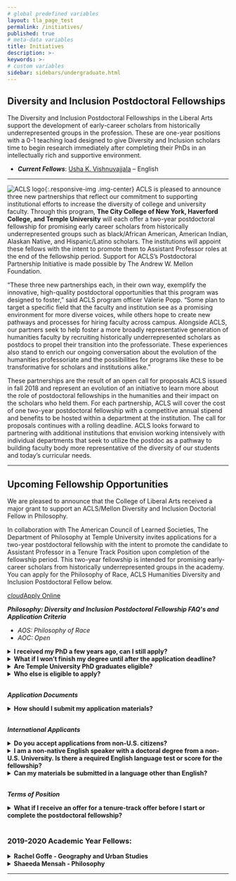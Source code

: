 ```yaml
---
# global predefined variables
layout: tla_page_test
permalink: /initiatives/
published: true
# meta-data variables
title: Initiatives
description: >-
keywords: >-
# custom variables
sidebar: sidebars/undergraduate.html
---
```

## Diversity and Inclusion Postdoctoral Fellowships
The Diversity and Inclusion Postdoctoral Fellowships in the Liberal Arts support the development of early-career scholars from historically underrepresented groups in the profession. These are one-year positions with a 0-1 teaching load designed to give Diversity and Inclusion scholars time to begin research immediately after completing their PhDs in an intellectually rich and supportive environment. 

- **_Current Fellows_**: [Usha K. Vishnuvajjala](https://liberalarts.temple.edu/academics/faculty/vishnuvajjala-usha) – English<br>

___

![ACLS logo]({{site.baseurl}}/media/fullaclslogo.png){:.responsive-img .img-center}
ACLS is pleased to announce three new partnerships that reflect our commitment to supporting institutional efforts to increase the diversity of college and university faculty. Through this program, **The City College of New York, Haverford College, and Temple University** will each offer a two-year postdoctoral fellowship for promising early career scholars from historically underrepresented groups such as black/African American, American Indian, Alaskan Native, and Hispanic/Latino scholars. The institutions will appoint these fellows with the intent to promote them to Assistant Professor roles at the end of the fellowship period. Support for ACLS’s Postdoctoral Partnership Initiative is made possible by The Andrew W. Mellon Foundation.

“These three new partnerships each, in their own way, exemplify the innovative, high-quality postdoctoral opportunities that this program was designed to foster,” said ACLS program officer Valerie Popp. “Some plan to target a specific field that the faculty and institution see as a promising environment for more diverse voices, while others hope to create new pathways and processes for hiring faculty across campus. Alongside ACLS, our partners seek to help foster a more broadly representative generation of humanities faculty by recruiting historically underrepresented scholars as postdocs to propel their transition into the professoriate. These experiences also stand to enrich our ongoing conversation about the evolution of the humanities professoriate and the possibilities for programs like these to be transformative for scholars and institutions alike.” 

These partnerships are the result of an open call for proposals ACLS issued in fall 2018 and represent an evolution of an initiative to learn more about the role of postdoctoral fellowships in the humanities and their impact on the scholars who held them. For each partnership, ACLS will cover the cost of one two-year postdoctoral fellowship with a competitive annual stipend and benefits to be hosted within a department at the institution. The call for proposals continues with a rolling deadline.  ACLS looks forward to partnering with additional institutions that envision working intensively with individual departments that seek to utilize the postdoc as a pathway to building faculty body more representative of the diversity of our students and today’s curricular needs.

___

## Upcoming Fellowship Opportunities
We are pleased to announce that the College of Liberal Arts received a major grant to support an ACLS/Mellon Diversity and Inclusion Doctorial Fellow in Philosophy.

In collaboration with The American Council of Learned Societies, The Department of Philosophy at Temple University invites applications for a two-year postdoctoral fellowship with the intent to promote the candidate to Assistant Professor in a Tenure Track Position upon completion of the fellowship period. This two-year fellowship is intended for promising early-career scholars from historically underrepresented groups in the academy. You can apply for the Philosophy of Race, ACLS Humanities Diversity and Inclusion Postdoctoral Fellow below. 

<a class="waves-effect waves-light btn-large" href="https://apply.interfolio.com/69355"><i class="material-icons left">cloud</i>Apply Online</a>

**_Philosophy: Diversity and Inclusion Postdoctoral Fellowship FAQ's and Application Criteria_**<br>
- _AOS: Philosophy of Race_<br>
- _AOC: Open_<br>

<details>
  <summary><strong>I received my PhD a few years ago, can I still apply?</strong></summary>
<p>Yes, you are eligible to apply as long as you have completed your PhD after September 1, 2017.</p>
</details>

<details>
  <summary><strong>What if I won’t finish my degree until after the application deadline?</strong></summary>
<p>Your dissertation advisor should mention in the reference letter that you are on-target to complete the requirements for the PhD by September 1, 2020.</p>
</details>

<details>
  <summary><strong>Are Temple University PhD graduates eligible?</strong></summary>
<p>No, Temple University PhD graduates are not eligible for this position.</p>
</details>

<details>
  <summary><strong>Who else is eligible to apply?</strong></summary>
<p>Scholars who have held or currently hold terminal postdoctoral positions are eligible to apply.</p>
</details><br>

**_Application Documents_**<br>

<details>
  <summary><strong>How should I submit my application materials?</strong></summary>
<p>All documents must be submitted to the Philosophy department at Temple University via Interfolio.</p>
</details><br>

**_International Applicants_**<br>

<details>
  <summary><strong>Do you accept applications from non-U.S. citizens?</strong></summary>
<p>Preference is given to those with US citizenship or permanent residency status. This program exists to support historically underrepresented groups in the academy. Citizenship is viewed as a positive asset.</p>
</details>

<details>
  <summary><strong>I am a non-native English speaker with a doctoral degree from a non-U.S. University. Is there a required English language test or score for the fellowship?</strong></summary>
<p>There is no official English test required but Fellows will be required to have a high degree of fluency in English in order to teach. Certification of English language proficiency will be required, usually via a telephone or skype interview.</p>
</details>

<details>
  <summary><strong>Can my materials be submitted in a language other than English?</strong></summary>
<p>All documents must be submitted in English.</p>
</details><br>

**_Terms of Position_**<br>

<details>
  <summary><strong>What if I receive an offer for a tenure-track offer before I start or complete the postdoctoral fellowship?</strong></summary>
<p>The ACLS Postdoctoral Fellow may not hold any other appointment during the period of the fellowship.</p>
</details><br>

### 2019-2020 Academic Year Fellows:

<details>
  <summary><strong>Rachel Goffe - Geography and Urban Studies</strong></summary>
<p>Rachel is a human geographer and a licensed architect. Her research focuses on the relationships among the built environment, land rights, and livelihood, questioning how these relationships structure—and are structured by—the racial capitalist state. She has done research in Jamaica, where she is originally from, and in Philadelphia, where she has lived for many years. Through ethnographic research in informal settlements in Jamaica, she investigated the enactment of new policy regarding squatting, explicating how that process was shaped by regional traditions and the engagement of residents with varied aspects of the state—from social welfare to enforcement agencies. In Philadelphia, Dr. Goffe worked with community organizations struggling against dispossession, shrinking public services, and low wages. With residents, she co-produced media, research, education, and GIS analysis to articulate alternative visions for the city. The resulting radio and video pieces aired on community low power radio, community access TV and internet platforms, but most importantly they aided in building relationships with other organizers. Dr. Goffe earned a Bachelor’s in Architecture from Temple University and a Ph.D. from the Graduate Center of the City University of New York.</p>
  
<p>Dr. Goffe is an Assistant Professor in the Department of Human Geography at the University of Toronto-Scarborough.</p>
</details>

<details>
  <summary><strong>Shaeeda Mensah - Philosophy</strong></summary>
<p>Shaeeda is currently serving as a Diversity Postdoctoral Fellow in the Department of Philosophy. She received a Ph.D. in Philosophy from Pennsylvania State University. Her research focuses on the intersections of race and gender, punishment, and state violence. In particular, she explores the over emphasis of Black men's experiences, and the marginalization of Black women's experiences in analyses of mass incarceration and police violence. She has taught a wide range of classes in both philosophy and women, gender, and sexuality studies. These classes include but are not limited to philosophy of law, race, class, gender and mass incarceration, social and political philosophy, ethics, logic, philosophy of the Black experience, Black feminism(s), feminist theory, women's violences through time, and controversies in love and sex.</p>
  
<p>Dr. Mensah is a visiting Assistant Professor at Frankiln and Marshall College.</p>
</details>

___
